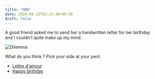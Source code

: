 ```yaml
---
title: "HBD"
date: 2020-09-12T02:23:30+05:30
draft: false
---
```


A good friend asked me to send her a handwritten letter for her birthday and I couldn't quite make up my mind.

![Dilemma](/meme.jpg)

What do you think ? Pick your side at your peril.
- [Lettre d'amour](/misc/abort)
- [Happy birthday](/vasudha.html)
